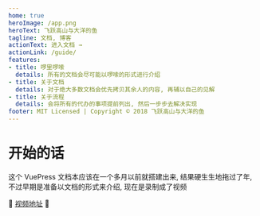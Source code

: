 ```yaml
---
home: true
heroImage: /app.png
heroText: 飞跃高山与大洋的鱼
tagline: 文档, 博客
actionText: 进入文档 →
actionLink: /guide/
features:
- title: 啰里啰嗦
  details: 所有的文档会尽可能以啰嗦的形式进行介绍
- title: 关于文档
  details: 对于绝大多数文档会优先拷贝其余人的内容, 再辅以自己的见解
- title: 关于流程
  details: 会将所有的代办的事项提前列出, 然后一步步去解决实现
footer: MIT Licensed | Copyright © 2018 飞跃高山与大洋的鱼
---
```


# 开始的话

这个 VuePress 文档本应该在一个多月以前就搭建出来, 结果硬生生地拖过了年, 不过早期是准备以文档的形式来介绍, 现在是录制成了视频  


:tada: [视频地址](https://www.bilibili.com/video/av43316513/) :tada: